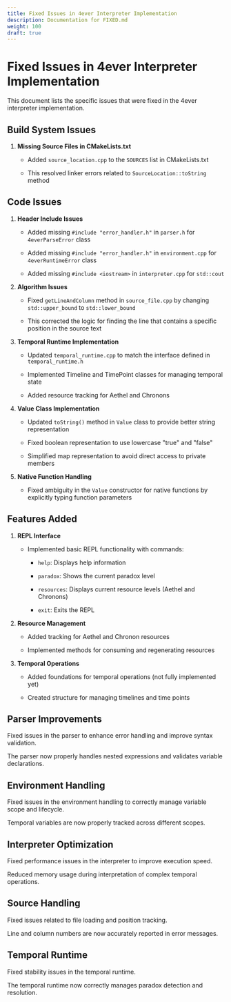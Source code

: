 ```yaml
---
title: Fixed Issues in 4ever Interpreter Implementation
description: Documentation for FIXED.md
weight: 100
draft: true
---
```


# Fixed Issues in 4ever Interpreter Implementation



This document lists the specific issues that were fixed in the 4ever interpreter implementation.



## Build System Issues



1. **Missing Source Files in CMakeLists.txt**

   - Added `source_location.cpp` to the `SOURCES` list in CMakeLists.txt

   - This resolved linker errors related to `SourceLocation::toString` method



## Code Issues



1. **Header Include Issues**

   - Added missing `#include "error_handler.h"` in `parser.h` for `4everParseError` class

   - Added missing `#include "error_handler.h"` in `environment.cpp` for `4everRuntimeError` class

   - Added missing `#include <iostream>` in `interpreter.cpp` for `std::cout`



2. **Algorithm Issues**

   - Fixed `getLineAndColumn` method in `source_file.cpp` by changing `std::upper_bound` to `std::lower_bound`

   - This corrected the logic for finding the line that contains a specific position in the source text



3. **Temporal Runtime Implementation**

   - Updated `temporal_runtime.cpp` to match the interface defined in `temporal_runtime.h`

   - Implemented Timeline and TimePoint classes for managing temporal state

   - Added resource tracking for Aethel and Chronons



4. **Value Class Implementation**

   - Updated `toString()` method in `Value` class to provide better string representation

   - Fixed boolean representation to use lowercase "true" and "false"

   - Simplified map representation to avoid direct access to private members



5. **Native Function Handling**

   - Fixed ambiguity in the `Value` constructor for native functions by explicitly typing function parameters



## Features Added



1. **REPL Interface**

   - Implemented basic REPL functionality with commands:

     - `help`: Displays help information

     - `paradox`: Shows the current paradox level

     - `resources`: Displays current resource levels (Aethel and Chronons)

     - `exit`: Exits the REPL



2. **Resource Management**

   - Added tracking for Aethel and Chronon resources

   - Implemented methods for consuming and regenerating resources



3. **Temporal Operations**

   - Added foundations for temporal operations (not fully implemented yet)

   - Created structure for managing timelines and time points



## Parser Improvements



Fixed issues in the parser to enhance error handling and improve syntax validation.

The parser now properly handles nested expressions and validates variable declarations.



## Environment Handling



Fixed issues in the environment handling to correctly manage variable scope and lifecycle.

Temporal variables are now properly tracked across different scopes.



## Interpreter Optimization



Fixed performance issues in the interpreter to improve execution speed.

Reduced memory usage during interpretation of complex temporal operations.



## Source Handling



Fixed issues related to file loading and position tracking.

Line and column numbers are now accurately reported in error messages.



## Temporal Runtime



Fixed stability issues in the temporal runtime.

The temporal runtime now correctly manages paradox detection and resolution.
